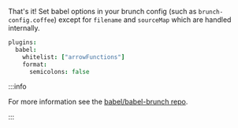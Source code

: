 That's it! Set babel options in your brunch config (such as `brunch-config.coffee`) except
for `filename` and `sourceMap` which are handled internally.

```coffee
plugins:
  babel:
    whitelist: ["arrowFunctions"]
    format:
      semicolons: false
```

:::info
  <p>
    For more information see the <a href="https://github.com/babel/babel-brunch">babel/babel-brunch repo</a>.
  </p>
:::

